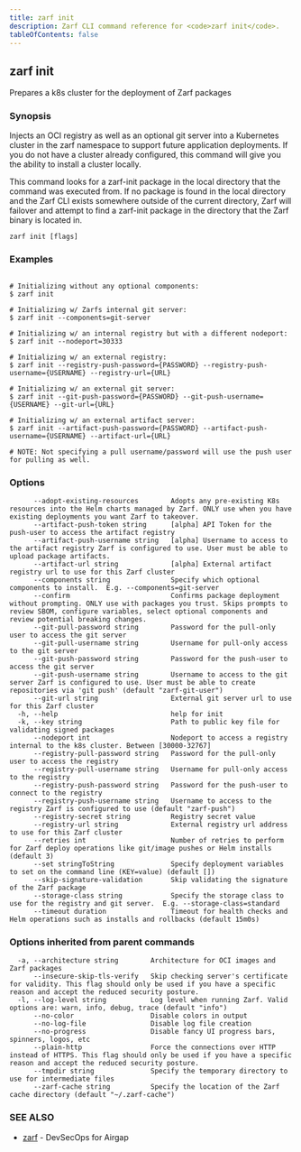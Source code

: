 ```yaml
---
title: zarf init
description: Zarf CLI command reference for <code>zarf init</code>.
tableOfContents: false
---
```


<!-- Page generated by Zarf; DO NOT EDIT -->

## zarf init

Prepares a k8s cluster for the deployment of Zarf packages

### Synopsis

Injects an OCI registry as well as an optional git server into a Kubernetes cluster in the zarf namespace to support future application deployments.
If you do not have a cluster already configured, this command will give you the ability to install a cluster locally.

This command looks for a zarf-init package in the local directory that the command was executed from. If no package is found in the local directory and the Zarf CLI exists somewhere outside of the current directory, Zarf will failover and attempt to find a zarf-init package in the directory that the Zarf binary is located in.





```
zarf init [flags]
```

### Examples

```

# Initializing without any optional components:
$ zarf init

# Initializing w/ Zarfs internal git server:
$ zarf init --components=git-server

# Initializing w/ an internal registry but with a different nodeport:
$ zarf init --nodeport=30333

# Initializing w/ an external registry:
$ zarf init --registry-push-password={PASSWORD} --registry-push-username={USERNAME} --registry-url={URL}

# Initializing w/ an external git server:
$ zarf init --git-push-password={PASSWORD} --git-push-username={USERNAME} --git-url={URL}

# Initializing w/ an external artifact server:
$ zarf init --artifact-push-password={PASSWORD} --artifact-push-username={USERNAME} --artifact-url={URL}

# NOTE: Not specifying a pull username/password will use the push user for pulling as well.

```

### Options

```
      --adopt-existing-resources        Adopts any pre-existing K8s resources into the Helm charts managed by Zarf. ONLY use when you have existing deployments you want Zarf to takeover.
      --artifact-push-token string      [alpha] API Token for the push-user to access the artifact registry
      --artifact-push-username string   [alpha] Username to access to the artifact registry Zarf is configured to use. User must be able to upload package artifacts.
      --artifact-url string             [alpha] External artifact registry url to use for this Zarf cluster
      --components string               Specify which optional components to install.  E.g. --components=git-server
      --confirm                         Confirms package deployment without prompting. ONLY use with packages you trust. Skips prompts to review SBOM, configure variables, select optional components and review potential breaking changes.
      --git-pull-password string        Password for the pull-only user to access the git server
      --git-pull-username string        Username for pull-only access to the git server
      --git-push-password string        Password for the push-user to access the git server
      --git-push-username string        Username to access to the git server Zarf is configured to use. User must be able to create repositories via 'git push' (default "zarf-git-user")
      --git-url string                  External git server url to use for this Zarf cluster
  -h, --help                            help for init
  -k, --key string                      Path to public key file for validating signed packages
      --nodeport int                    Nodeport to access a registry internal to the k8s cluster. Between [30000-32767]
      --registry-pull-password string   Password for the pull-only user to access the registry
      --registry-pull-username string   Username for pull-only access to the registry
      --registry-push-password string   Password for the push-user to connect to the registry
      --registry-push-username string   Username to access to the registry Zarf is configured to use (default "zarf-push")
      --registry-secret string          Registry secret value
      --registry-url string             External registry url address to use for this Zarf cluster
      --retries int                     Number of retries to perform for Zarf deploy operations like git/image pushes or Helm installs (default 3)
      --set stringToString              Specify deployment variables to set on the command line (KEY=value) (default [])
      --skip-signature-validation       Skip validating the signature of the Zarf package
      --storage-class string            Specify the storage class to use for the registry and git server.  E.g. --storage-class=standard
      --timeout duration                Timeout for health checks and Helm operations such as installs and rollbacks (default 15m0s)
```

### Options inherited from parent commands

```
  -a, --architecture string        Architecture for OCI images and Zarf packages
      --insecure-skip-tls-verify   Skip checking server's certificate for validity. This flag should only be used if you have a specific reason and accept the reduced security posture.
  -l, --log-level string           Log level when running Zarf. Valid options are: warn, info, debug, trace (default "info")
      --no-color                   Disable colors in output
      --no-log-file                Disable log file creation
      --no-progress                Disable fancy UI progress bars, spinners, logos, etc
      --plain-http                 Force the connections over HTTP instead of HTTPS. This flag should only be used if you have a specific reason and accept the reduced security posture.
      --tmpdir string              Specify the temporary directory to use for intermediate files
      --zarf-cache string          Specify the location of the Zarf cache directory (default "~/.zarf-cache")
```

### SEE ALSO

* [zarf](/commands/zarf/)	 - DevSecOps for Airgap

